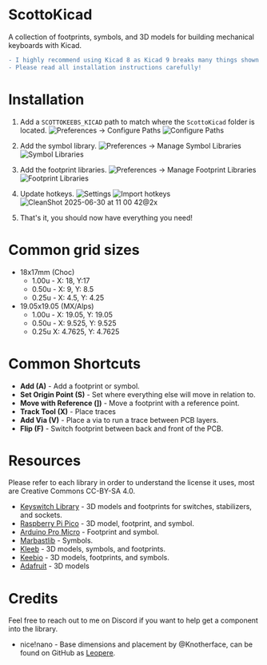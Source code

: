 # ScottoKicad

A collection of footprints, symbols, and 3D models for building mechanical keyboards with Kicad.

```diff
- I highly recommend using Kicad 8 as Kicad 9 breaks many things shown in my tutorial!
- Please read all installation instructions carefully!
```
# Installation

1. Add a `SCOTTOKEEBS_KICAD` path to match where the `ScottoKicad` folder is located.
   ![Preferences -> Configure Paths](https://github.com/joe-scotto/scottokeebs/assets/8194147/5163f9db-0dfa-4ae7-ba4a-295114c5c051)
   ![Configure Paths](https://github.com/joe-scotto/scottokeebs/assets/8194147/28e6b534-e96d-4a14-9fd1-886b87db1c7b)

2. Add the symbol library.
   ![Preferences -> Manage Symbol Libraries](https://github.com/joe-scotto/scottokeebs/assets/8194147/d76cbe33-e155-46d1-98df-d8cd789688e6)
   ![Symbol Libraries](https://github.com/joe-scotto/scottokeebs/assets/8194147/e165293a-2aba-4269-a040-300297fd4089)

3. Add the footprint libraries.
   ![Preferences -> Manage Footprint Libraries](https://github.com/joe-scotto/scottokeebs/assets/8194147/f4105958-389d-4a0a-96d6-8b4eb98136e7)
   ![Footprint Libraries](https://github.com/joe-scotto/scottokeebs/assets/8194147/68367a4b-eca6-4440-8bf4-b6bf8ef522fa)      

4. Update hotkeys.
   ![Settings](https://github.com/user-attachments/assets/f1a60960-1f94-4a19-bebf-56c879f6c1ca)
   ![Import hotkeys](https://github.com/user-attachments/assets/28e20294-f04c-4c9c-839b-9fe0041b37df)
   ![CleanShot 2025-06-30 at 11 00 42@2x](https://github.com/user-attachments/assets/6a8d607f-21dd-4ee1-996e-339324213b35)

6. That's it, you should now have everything you need!

# Common grid sizes

-   18x17mm (Choc)
    -   1.00u - X: 18, Y:17
    -   0.50u - X: 9, Y: 8.5
    -   0.25u - X: 4.5, Y: 4.25
-   19.05x19.05 (MX/Alps)
    -   1.00u - X: 19.05, Y: 19.05
    -   0.50u - X: 9.525, Y: 9.525
    -   0.25u X: 4.7625, Y: 4.7625

# Common Shortcuts

-   **Add (A)** - Add a footprint or symbol.
-   **Set Origin Point (S)** - Set where everything else will move in relation to.
-   **Move with Reference (])** - Move a footprint with a reference point.
-   **Track Tool (X)** - Place traces
-   **Add Via (V)** - Place a via to run a trace between PCB layers.
-   **Flip (F)** - Switch footprint between back and front of the PCB.

# Resources

Please refer to each library in order to understand the license it uses, most are Creative Commons CC-BY-SA 4.0.

-   [Keyswitch Library](https://github.com/kiswitch/kiswitch/tree/main) - 3D models and footprints for switches, stabilizers, and sockets.
-   [Raspberry Pi Pico](https://github.com/ncarandini/KiCad-RP-Pico) - 3D model, footprint, and symbol.
-   [Arduino Pro Micro](https://github.com/g200kg/kicad-lib-arduino) - Footprint and symbol.
-   [Marbastlib](https://github.com/ebastler/marbastlib) - Symbols.
-   [Kleeb](https://github.com/crides/kleeb) - 3D models, symbols, and footprints.
-   [Keebio](https://github.com/keebio/Keebio-Parts.pretty) - 3D models, footprints, and symbols.
-   [Adafruit](https://github.com/adafruit/Adafruit_CAD_Parts/tree/main?tab=MIT-1-ov-file#readme) - 3D models

# Credits

Feel free to reach out to me on Discord if you want to help get a component into the library.

-   nice!nano - Base dimensions and placement by @Knotherface, can be found on GitHub as [Leopere](https://github.com/Leopere).
